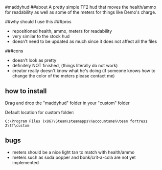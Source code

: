 #maddyhud
##about
A pretty simple TF2 hud that moves the health/ammo for readability as well as some of the meters for things like Demo's charge.

##why should I use this
###pros
* repositioned health, ammo, meters for readability
* very similar to the stock hud
* doesn't need to be updated as much since it does not affect all the files

###cons
* doesn't look as pretty
* definitely NOT finished, (things literally do not work)
* creator really doesn't know what he's doing (if someone knows how to change the color of the meters please contact me)

## how to install
Drag and drop the "maddyhud" folder in your "custom" folder 

Default location for custom folder:
```
C:\Program Files (x86)\Steam\steamapps\%accountame%\team fortress 2\tf\custom
```

## bugs
* meters should be a nice light tan to match with health/ammo
* meters such as soda popper and bonk/crit-a-cola are not yet implemented